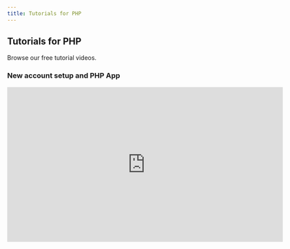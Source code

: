 ```yaml
---
title: Tutorials for PHP
---
```

## Tutorials for PHP

Browse our free tutorial videos.

### New account setup and PHP App

<p>
<iframe style="width:640px" height="360" src="http://www.youtube.com/embed/jMwhkO3x8KM?rel=0&autohide=1&showinfo=0" frameborder="0" allowfullscreen="allowfullscreen"> </iframe>  
</p>
